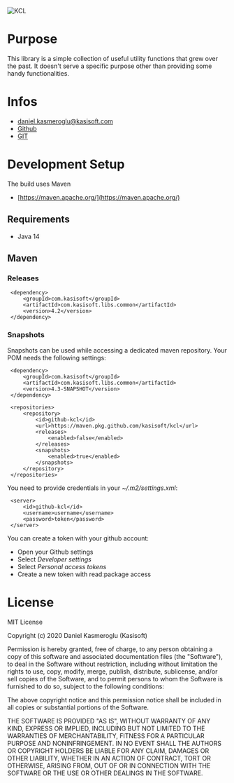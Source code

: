 ![KCL](https://github.com/kasisoft/kcl/workflows/KCL/badge.svg?branch=master&event=push)

# Purpose

This library is a simple collection of useful utility functions that grew over the past. It doesn't serve a specific 
purpose other than providing some handy functionalities.


# Infos

* [daniel.kasmeroglu@kasisoft.com](mailto:daniel.kasmeroglu@kasisoft.com)
* [Github](https://github.com/kasisoft/kcl/issues)
* [GIT](https://github.com/kasisoft/kcl.git)


# Development Setup

The build uses Maven

* [https://maven.apache.org/](https://maven.apache.org/)


## Requirements

* Java 14


## Maven

### Releases

     <dependency>
         <groupId>com.kasisoft</groupId>
         <artifactId>com.kasisoft.libs.common</artifactId>
         <version>4.2</version>
     </dependency>


### Snapshots

Snapshots can be used while accessing a dedicated maven repository. Your POM needs the following settings:

     <dependency>
         <groupId>com.kasisoft</groupId>
         <artifactId>com.kasisoft.libs.common</artifactId>
         <version>4.3-SNAPSHOT</version>
     </dependency>
     
     <repositories>
         <repository>
             <id>github-kcl</id>
             <url>https://maven.pkg.github.com/kasisoft/kcl</url>
             <releases>
                 <enabled>false</enabled>
             </releases>
             <snapshots>
                 <enabled>true</enabled>
             </snapshots>
         </repository>
     </repositories>

You need to provide credentials in your _~/.m2/settings.xml_:

     <server>
         <id>github-kcl</id>
         <username>username</username>
         <password>token</password>
     </server>

You can create a token with your github account:

* Open your Github settings
* Select _Developer settings_
* Select _Personal access tokens_
* Create a new token with read:package access



# License

MIT License

Copyright (c) 2020 Daniel Kasmeroglu (Kasisoft)

Permission is hereby granted, free of charge, to any person obtaining a copy
of this software and associated documentation files (the "Software"), to deal
in the Software without restriction, including without limitation the rights
to use, copy, modify, merge, publish, distribute, sublicense, and/or sell
copies of the Software, and to permit persons to whom the Software is
furnished to do so, subject to the following conditions:

The above copyright notice and this permission notice shall be included in all
copies or substantial portions of the Software.

THE SOFTWARE IS PROVIDED "AS IS", WITHOUT WARRANTY OF ANY KIND, EXPRESS OR
IMPLIED, INCLUDING BUT NOT LIMITED TO THE WARRANTIES OF MERCHANTABILITY,
FITNESS FOR A PARTICULAR PURPOSE AND NONINFRINGEMENT. IN NO EVENT SHALL THE
AUTHORS OR COPYRIGHT HOLDERS BE LIABLE FOR ANY CLAIM, DAMAGES OR OTHER
LIABILITY, WHETHER IN AN ACTION OF CONTRACT, TORT OR OTHERWISE, ARISING FROM,
OUT OF OR IN CONNECTION WITH THE SOFTWARE OR THE USE OR OTHER DEALINGS IN THE
SOFTWARE.
